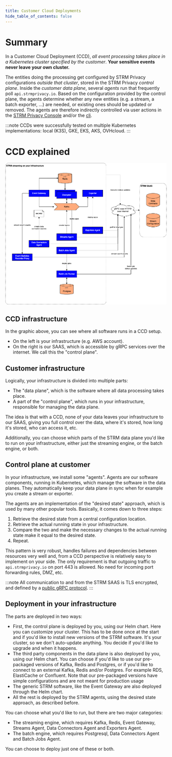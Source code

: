 ```yaml
---
title: Customer Cloud Deployments
hide_table_of_contents: false
---
```

[console]: https://console.strmprivacy.io
[cli]: /cli-index/
[api]: https://github.com/strmprivacy/api-definitions/tree/master/protos/strmprivacy

# Summary

In a Customer Cloud Deployment (CCD), _all event processing takes place in a Kubernetes cluster specified by the
customer_. **Your sensitive events never leave your own cluster.**

The entities doing the processing get configured by STRM Privacy configurations _outside that cluster_, stored in the
STRM Privacy _control plane_. Inside the _customer data plane_, several _agents_ run that frequently poll
`api.strmprivacy.io`. Based on the configuration provided by the control plane, the agents determine whether any new
entities (e.g. a stream, a batch exporter, ...) are needed, or existing ones should be updated or removed. The agents
are therefore indirectly controlled via user actions in the [STRM Privacy Console][console] and/or the [cli][cli].

:::note CCDs were successfully tested on multiple Kubernetes implementations: local (K3S), GKE, EKS, AKS, OVHcloud.
:::

# CCD explained

![ccd infra](/img/ccd-infra.png)

## CCD infrastructure

In the graphic above, you can see where all software runs in a CCD setup.

- On the left is your infrastructure (e.g. AWS account).
- On the right is our SAAS, which is accessible by gRPC services over the internet. We call this the "control plane".

## Customer infrastructure

Logically, your infrastructure is divided into multiple parts:

- The "data plane", which is the software where all data processing takes place.
- A part of the "control plane", which runs in your infrastructure, responsible for managing the data plane.

The idea is that with a CCD, none of your data leaves your infrastructure to our SAAS, giving you full control over the
data, where it's stored, how long it's stored, who can access it, etc.

Additionally, you can choose which parts of the STRM data plane you'd like to run on your infrastructure, either just
the streaming engine, or the batch engine, or both.

## Control plane at customer

In your infrastructure, we install some "agents". Agents are our software components, running in Kubernetes, which
manage the software in the data planes. They automatically keep your data plane in sync when for example you create a 
stream or exporter.

The agents are an implementation of the "desired state" approach, which is used by many other popular tools. Basically,
it comes down to three steps:

1. Retrieve the desired state from a central configuration location.
2. Retrieve the actual running state in your infrastructure.
3. Compare the two and make the necessary changes to the actual running state make it equal to the desired state.
4. Repeat.

This pattern is very robust, handles failures and dependencies between resources very well and, from a CCD perspective
is relatively easy to implement on your side. The only requirement is that outgoing traffic to `api.strmprivacy.io` on
port 443 is allowed. No need for incoming port forwarding rules, DMZ, etc.

:::note All communication to and from the STRM SAAS is TLS encrypted, and defined by a [public gRPC protocol][api].
:::

## Deployment in your infrastructure

The parts are deployed in two ways:
- First, the control plane is deployed by you, using our Helm chart. Here you can customize your cluster. This has to
  be done once at the start and if you'd like to install new versions of the STRM software. It's your cluster, so we
  don't auto-update anything. You decide if you'd like to upgrade and when it happens.
- The third party components in the data plane is also deployed by you, using our Helm chart. You can choose if you'd
  like to use our pre-packaged versions of Kafka, Redis and Postgres, or if you'd like to connect to an external
  Kafka, Redis and/or Postgres. For example RDS, ElastiCache or Confluent. Note that our pre-packaged versions have
  simple configurations and are not meant for production usage
- The generic STRM software, like the Event Gateway are also deployed through the Helm chart.
- All the rest is deployed by the STRM agents, using the desired state approach, as described before.

You can choose what you'd like to run, but there are two major categories:

- The streaming engine, which requires Kafka, Redis, Event Gateway, Streams Agent, Data Connectors Agent and Exporters
  Agent.
- The batch engine, which requires Postgresql, Data Connectors Agent and Batch Jobs Agent. 

You can choose to deploy just one of these or both.
